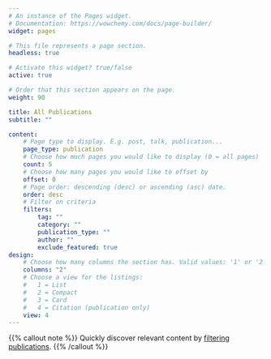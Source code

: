 ```yaml
---
# An instance of the Pages widget.
# Documentation: https://wowchemy.com/docs/page-builder/
widget: pages

# This file represents a page section.
headless: true

# Activate this widget? true/false
active: true

# Order that this section appears on the page.
weight: 90

title: All Publications
subtitle: ""

content:
    # Page type to display. E.g. post, talk, publication...
    page_type: publication
    # Choose how much pages you would like to display (0 = all pages)
    count: 5
    # Choose how many pages you would like to offset by
    offset: 0
    # Page order: descending (desc) or ascending (asc) date.
    order: desc
    # Filter on criteria
    filters:
        tag: ""
        category: ""
        publication_type: ""
        author: ""
        exclude_featured: true
design:
    # Choose how many columns the section has. Valid values: '1' or '2'.
    columns: "2"
    # Choose a view for the listings:
    #   1 = List
    #   2 = Compact
    #   3 = Card
    #   4 = Citation (publication only)
    view: 4
---
```


{{% callout note %}}
Quickly discover relevant content by [filtering publications](./publication/).
{{% /callout %}}
